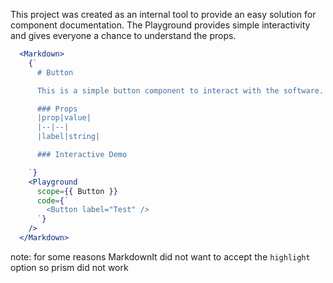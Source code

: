 This project was created as an internal tool to provide an easy solution for component documentation. The Playground provides simple interactivity and gives everyone a chance to understand the props.

```jsx
  <Markdown>
    {`
      # Button

      This is a simple button component to interact with the software.

      ### Props
      |prop|value|
      |--|--|
      |label|string|

      ### Interactive Demo

    `}
    <Playground
      scope={{ Button }}
      code={`
        <Button label="Test" />
      `}
    />
  </Markdown>
```

note: for some reasons MarkdownIt did not want to accept the `highlight` option so prism did not work